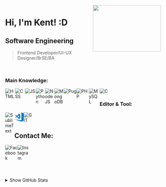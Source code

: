 <img width="220" height="150" src="https://gigarettes.com/c/49-tm_home_default/kent.jpg" align="right" />

# Hi, I'm Kent! :D
## Software Engineering
> Frontend Developer/UI-UX Designer/BrSE/BA

<br />

### Main Knowledge:
<img align="left" alt="HTML" width="32px" src="https://rapidapi.com/blog/wp-content/uploads/2018/06/logo-2582748_640.png" />
<img align="left" alt="CSS" width="32px" src="https://www.joykal.com/wp-content/uploads/2019/09/css3.png" />
<img align="left" alt="JS" width="35px" src="https://tedu.edu.vn/frontend/workwise/upload/images/tintuc/mtB9_Javascript-shield.png" />
<img align="left" alt="Python" width="30px" src="https://upload.wikimedia.org/wikipedia/commons/thumb/c/c3/Python-logo-notext.svg/768px-Python-logo-notext.svg.png" />
<img align="left" alt="NodeJS" width="30px" src="https://hoctapit.com/wp-content/uploads/2018/01/nodejs-logo-e1497443346889.png" />
<img align="left" alt="MongoDB" width="30px" src="https://img.icons8.com/color/452/mongodb.png" />
<img align="left" alt="Pug" width="42px" src="https://res.cloudinary.com/practicaldev/image/fetch/s--Rr7K5gOm--/c_limit%2Cf_auto%2Cfl_progressive%2Cq_auto%2Cw_880/https://dbalas.gallerycdn.vsassets.io/extensions/dbalas/vscode-html2pug/0.0.2/1532242577062/Microsoft.VisualStudio.Services.Icons.Default" />
<img align="left" alt="PHP" width="40px" src="https://pngimg.com/uploads/php/php_PNG43.png" />
<img align="left" alt="MySQL" width="35px" src="https://portal.cloudclusters.io/media/product_logo/MySQL.png" />
<img align="left" alt="C" width="30px" src="https://www.techbaz.org/Course/img/c-logo.png" />

<br />

### Editor & Tool:
<img align="left" alt="SublimeText" width="30px" src="https://www.quyetnv.com/wp-content/uploads/2019/01/sublimetext_funnytuts.png" />
<img align="left" alt="VisualStudioCode" width="30px" src="https://raw.githubusercontent.com/github/explore/80688e429a7d4ef2fca1e82350fe8e3517d3494d/topics/visual-studio-code/visual-studio-code.png" />
<img align="left" alt="GIT" width="30px" src="https://upload.wikimedia.org/wikipedia/commons/thumb/3/3f/Git_icon.svg/1024px-Git_icon.svg.png" />

<br /><br />

## Contact Me:

[<img align="left" alt="Facebook" width="40px" src="https://upload.wikimedia.org/wikipedia/commons/thumb/5/51/Facebook_f_logo_%282019%29.svg/1365px-Facebook_f_logo_%282019%29.svg.png" />][facebook]
[<img align="left" alt="Instagram" width="40px" src="https://www.edigitalagency.com.au/wp-content/uploads/instagram-logo-svg-vector-for-print.svg" />][instagram]

<br /><br /><br />
---
<details>
  <summary>Show GitHub Stats</summary>
  <img align="left" alt="My Github Stats" src="https://github-readme-stats.vercel.app/api?username=ToVinhKhang&count_private=true&include_all_commits=true&theme=radical" />
</details>

[facebook]: https://www.facebook.com/VinceKent1996/
[instagram]: https://www.instagram.com/vkent_/
